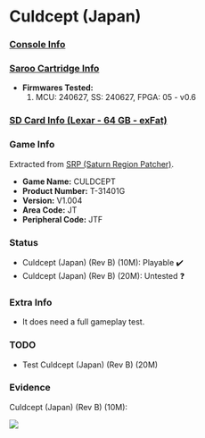 # Culdcept (Japan)

### [Console Info](../../../../Info/Consoles/VA13/README.md)

### [Saroo Cartridge Info](../../../../Info/Cartridges/RetroGameParadiseStore/1.32F/README.md)

- <b>Firmwares Tested:</b>
  1. MCU: 240627, SS: 240627, FPGA: 05 - v0.6

### [SD Card Info (Lexar - 64 GB - exFat)](../../../../Info/SdCards/Lexar/64GB/exfat/README.md)

### Game Info

Extracted from [SRP (Saturn Region Patcher)](https://segaxtreme.net/resources/saturn-region-patcher.81/download).

- <b>Game Name:</b> CULDCEPT
- <b>Product Number:</b> T-31401G
- <b>Version:</b> V1.004
- <b>Area Code:</b> JT
- <b>Peripheral Code:</b> JTF

### Status

- Culdcept (Japan) (Rev B) (10M): Playable :heavy_check_mark:
- Culdcept (Japan) (Rev B) (20M): Untested :question:

### Extra Info

- It does need a full gameplay test.

### TODO

- Test Culdcept (Japan) (Rev B) (20M)

### Evidence

Culdcept (Japan) (Rev B) (10M):

[![](https://img.youtube.com/vi/jHhVdyVRrHQ/0.jpg)](https://www.youtube.com/watch?v=jHhVdyVRrHQ)
